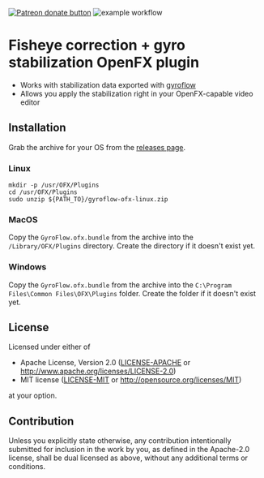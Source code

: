 <span class="badge-patreon"><a href="https://www.patreon.com/smartislav" title="Donate to this project using Patreon"><img src="https://img.shields.io/badge/patreon-donate-yellow.svg" alt="Patreon donate button" /></a></span>
![example workflow](https://github.com/ilya-epifanov/gyroflow-ofx/actions/workflows/build.yml/badge.svg)

# Fisheye correction + gyro stabilization OpenFX plugin

* Works with stabilization data exported with [gyroflow](http://gyroflow.xyz/)
* Allows you apply the stabilization right in your OpenFX-capable video editor

## Installation

Grab the archive for your OS from the [releases page](https://github.com/ilya-epifanov/gyroflow-ofx/releases).

### Linux

    mkdir -p /usr/OFX/Plugins
    cd /usr/OFX/Plugins
    sudo unzip ${PATH_TO}/gyroflow-ofx-linux.zip

### MacOS

Copy the `GyroFlow.ofx.bundle` from the archive into the `/Library/OFX/Plugins` directory.
Create the directory if it doesn't exist yet.

### Windows

Copy the `GyroFlow.ofx.bundle` from the archive into the `C:\Program Files\Common Files\OFX\Plugins` folder.
Create the folder if it doesn't exist yet.

## License

Licensed under either of

 * Apache License, Version 2.0
   ([LICENSE-APACHE](LICENSE-APACHE) or http://www.apache.org/licenses/LICENSE-2.0)
 * MIT license
   ([LICENSE-MIT](LICENSE-MIT) or http://opensource.org/licenses/MIT)

at your option.

## Contribution

Unless you explicitly state otherwise, any contribution intentionally submitted
for inclusion in the work by you, as defined in the Apache-2.0 license, shall be
dual licensed as above, without any additional terms or conditions.
